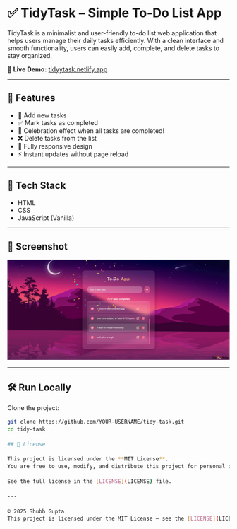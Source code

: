 # ✅ TidyTask – Simple To-Do List App

TidyTask is a minimalist and user-friendly to-do list web application that helps users manage their daily tasks efficiently. With a clean interface and smooth functionality, users can easily add, complete, and delete tasks to stay organized.

🔗 **Live Demo:** [tidyytask.netlify.app](https://tidyytask.netlify.app/)

---

## 📌 Features

- 📝 Add new tasks
- ✅ Mark tasks as completed
- 🎉 Celebration effect when all tasks are completed!
- ❌ Delete tasks from the list
- 📱 Fully responsive design
- ⚡ Instant updates without page reload

---

## 🚀 Tech Stack

- HTML
- CSS
- JavaScript (Vanilla)

---

## 📸 Screenshot

![App Screenshot](images/screenshot.png)



---

## 🛠️ Run Locally

Clone the project:

```bash
git clone https://github.com/YOUR-USERNAME/tidy-task.git
cd tidy-task

## 📄 License

This project is licensed under the **MIT License**.  
You are free to use, modify, and distribute this project for personal or commercial purposes — just give proper credit.

See the full license in the [LICENSE](LICENSE) file.

---

© 2025 Shubh Gupta  
This project is licensed under the MIT License – see the [LICENSE](LICENSE) file for details.

